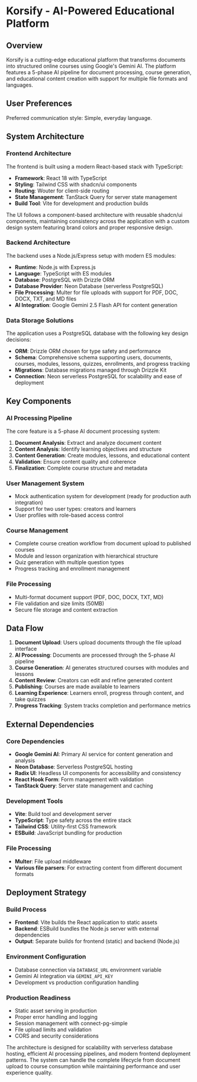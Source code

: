 # Korsify - AI-Powered Educational Platform

## Overview

Korsify is a cutting-edge educational platform that transforms documents into structured online courses using Google's Gemini AI. The platform features a 5-phase AI pipeline for document processing, course generation, and educational content creation with support for multiple file formats and languages.

## User Preferences

Preferred communication style: Simple, everyday language.

## System Architecture

### Frontend Architecture
The frontend is built using a modern React-based stack with TypeScript:
- **Framework**: React 18 with TypeScript
- **Styling**: Tailwind CSS with shadcn/ui components
- **Routing**: Wouter for client-side routing
- **State Management**: TanStack Query for server state management
- **Build Tool**: Vite for development and production builds

The UI follows a component-based architecture with reusable shadcn/ui components, maintaining consistency across the application with a custom design system featuring brand colors and proper responsive design.

### Backend Architecture
The backend uses a Node.js/Express setup with modern ES modules:
- **Runtime**: Node.js with Express.js
- **Language**: TypeScript with ES modules
- **Database**: PostgreSQL with Drizzle ORM
- **Database Provider**: Neon Database (serverless PostgreSQL)
- **File Processing**: Multer for file uploads with support for PDF, DOC, DOCX, TXT, and MD files
- **AI Integration**: Google Gemini 2.5 Flash API for content generation

### Data Storage Solutions
The application uses a PostgreSQL database with the following key design decisions:
- **ORM**: Drizzle ORM chosen for type safety and performance
- **Schema**: Comprehensive schema supporting users, documents, courses, modules, lessons, quizzes, enrollments, and progress tracking
- **Migrations**: Database migrations managed through Drizzle Kit
- **Connection**: Neon serverless PostgreSQL for scalability and ease of deployment

## Key Components

### AI Processing Pipeline
The core feature is a 5-phase AI document processing system:
1. **Document Analysis**: Extract and analyze document content
2. **Content Analysis**: Identify learning objectives and structure
3. **Content Generation**: Create modules, lessons, and educational content
4. **Validation**: Ensure content quality and coherence
5. **Finalization**: Complete course structure and metadata

### User Management System
- Mock authentication system for development (ready for production auth integration)
- Support for two user types: creators and learners
- User profiles with role-based access control

### Course Management
- Complete course creation workflow from document upload to published courses
- Module and lesson organization with hierarchical structure
- Quiz generation with multiple question types
- Progress tracking and enrollment management

### File Processing
- Multi-format document support (PDF, DOC, DOCX, TXT, MD)
- File validation and size limits (50MB)
- Secure file storage and content extraction

## Data Flow

1. **Document Upload**: Users upload documents through the file upload interface
2. **AI Processing**: Documents are processed through the 5-phase AI pipeline
3. **Course Generation**: AI generates structured courses with modules and lessons
4. **Content Review**: Creators can edit and refine generated content
5. **Publishing**: Courses are made available to learners
6. **Learning Experience**: Learners enroll, progress through content, and take quizzes
7. **Progress Tracking**: System tracks completion and performance metrics

## External Dependencies

### Core Dependencies
- **Google Gemini AI**: Primary AI service for content generation and analysis
- **Neon Database**: Serverless PostgreSQL hosting
- **Radix UI**: Headless UI components for accessibility and consistency
- **React Hook Form**: Form management with validation
- **TanStack Query**: Server state management and caching

### Development Tools
- **Vite**: Build tool and development server
- **TypeScript**: Type safety across the entire stack
- **Tailwind CSS**: Utility-first CSS framework
- **ESBuild**: JavaScript bundling for production

### File Processing
- **Multer**: File upload middleware
- **Various file parsers**: For extracting content from different document formats

## Deployment Strategy

### Build Process
- **Frontend**: Vite builds the React application to static assets
- **Backend**: ESBuild bundles the Node.js server with external dependencies
- **Output**: Separate builds for frontend (static) and backend (Node.js)

### Environment Configuration
- Database connection via `DATABASE_URL` environment variable
- Gemini AI integration via `GEMINI_API_KEY`
- Development vs production configuration handling

### Production Readiness
- Static asset serving in production
- Proper error handling and logging
- Session management with connect-pg-simple
- File upload limits and validation
- CORS and security considerations

The architecture is designed for scalability with serverless database hosting, efficient AI processing pipelines, and modern frontend deployment patterns. The system can handle the complete lifecycle from document upload to course consumption while maintaining performance and user experience quality.
